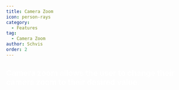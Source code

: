 ```yaml
---
title: Camera Zoom
icon: person-rays
category:
  - Features
tag:
  - Camera Zoom
author: Schvis
order: 2
---
```


## <span style='color:white;'>Camera zoom allows the user to change their camera zoom to their desired value.</span>